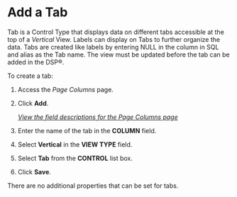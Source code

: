 # Add a Tab

Tab is a Control Type that displays data on different tabs accessible at
the top of a *Vertical* View. Labels can display on Tabs to further
organize the data. Tabs are created like labels by entering NULL in the
column in SQL and alias as the Tab name. The view must be updated before
the tab can be added in the DSP®.

To create a tab:

1.  <span id="Column Properties Navigation" class="popUpLink">Access the
    *Page Columns* page</span>.

2.  Click **Add**.
    
    *[View the field descriptions for the Page Columns
    page](../Sys_Admin/Page_Desc/Page_Columns_H.htm)*

3.  Enter the name of the tab in the **COLUMN** field.

4.  Select **Vertical** in the **VIEW TYPE** field.

5.  Select **Tab** from the **CONTROL** list box.

6.  Click **Save**.

There are no additional properties that can be set for tabs.
